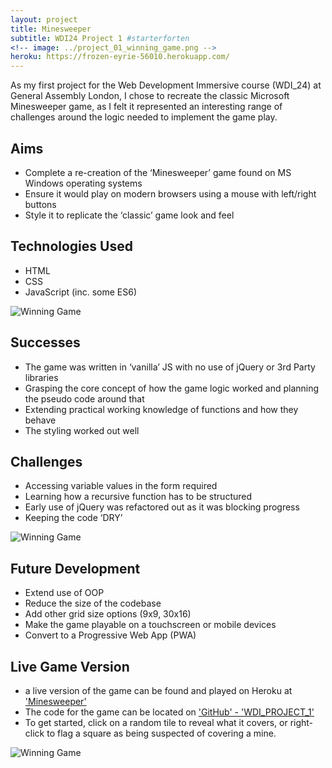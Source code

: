 ```yaml
---
layout: project
title: Minesweeper
subtitle: WDI24 Project 1 #starterforten
<!-- image: ../project_01_winning_game.png -->
heroku: https://frozen-eyrie-56010.herokuapp.com/
---
```


As my first project for the Web Development Immersive course (WDI_24) at General Assembly London, I chose to recreate the classic Microsoft Minesweeper game, as I felt it represented an interesting range of challenges around the logic needed to implement the game play.

## Aims
- Complete a re-creation of the ‘Minesweeper’ game found on MS Windows operating systems
- Ensure it would play on modern browsers using a mouse with left/right buttons
- Style it to replicate the ‘classic’ game look and feel

## Technologies Used
- HTML
- CSS
- JavaScript (inc. some ES6)

![Winning Game](../project_01_game_in_play.png)

## Successes
- The game was written in ‘vanilla’ JS with no use of jQuery or 3rd Party libraries
- Grasping the core concept of how the game logic worked and planning the pseudo code around that
- Extending practical working knowledge of functions and how they behave
- The styling worked out well

## Challenges
- Accessing variable values in the form required
- Learning how a recursive function has to be structured
- Early use of jQuery was refactored out as it was blocking progress
- Keeping the code ‘DRY’

![Winning Game](../project_01_losing_game.png)

## Future Development
- Extend use of OOP
- Reduce the size of the codebase
- Add other grid size options (9x9, 30x16)
- Make the game playable on a touchscreen or mobile devices
- Convert to a Progressive Web App (PWA)

## Live Game Version
- a live version of the game can be found and played on Heroku at ['Minesweeper'](https://frozen-eyrie-56010.herokuapp.com/)
- The code for the game can be located on ['GitHub' - 'WDI_PROJECT_1'](https://github.com/christopherallanperry/WDI_PROJECT_1)
- To get started, click on a random tile to reveal what it covers, or right-click to flag a square as being suspected of covering a mine.

![Winning Game](../project_01_winning_game.png)
